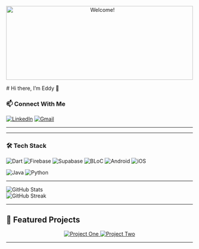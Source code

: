 <p align="center">
  <img 
    src="https://media2.giphy.com/media/v1.Y2lkPTc5MGI3NjExbTc4dmcxY253ZHk2bWU1aTllaWU3eWpwYjd0cGdsdTc1Ymx6YTU5cCZlcD12MV9pbnRlcm5hbF9naWZfYnlfaWQmY3Q9Zw/F8Df20x5o1ZwQ/giphy.gif" 
    alt="Welcome!" 
    width="100%" 
    style="max-height: 200px; object-fit: cover;" 
  />
</p>
# Hi there, I’m Eddy 👋

### 📫 Connect With Me
[![LinkedIn](https://img.shields.io/badge/LinkedIn-blue?style=for-the-badge&logo=linkedin&logoColor=white)](https://www.linkedin.com/in/eyad-elasser-b5b44b336/)
[![Gmail](https://img.shields.io/badge/Gmail-D14836?style=for-the-badge&logo=gmail&logoColor=white)](mailto:www.Eyadsameh025@gmail.com)

---

---
### 🛠️ Tech Stack

![Dart](https://img.shields.io/badge/Dart-0175C2?style=for-the-badge&logo=dart&logoColor=white)
![Firebase](https://img.shields.io/badge/Firebase-FFCA28?style=for-the-badge&logo=firebase&logoColor=black)
![Supabase](https://img.shields.io/badge/Supabase-3ECF8E?style=for-the-badge&logo=supabase&logoColor=white)
![BLoC](https://img.shields.io/badge/BLoC-5C2D91?style=for-the-badge&logo=flutter&logoColor=white)
![Android](https://img.shields.io/badge/Android-3DDC84?style=for-the-badge&logo=android&logoColor=white)
![iOS](https://img.shields.io/badge/iOS-000000?style=for-the-badge&logo=apple&logoColor=white)

![Java](https://img.shields.io/badge/Java-ED8B00?style=for-the-badge&logo=openjdk&logoColor=white)
![Python](https://img.shields.io/badge/Python-3776AB?style=for-the-badge&logo=python&logoColor=white)


---

![GitHub Stats](https://github-readme-stats.vercel.app/api?username=eddypencil&show_icons=true)  
![GitHub Streak](https://github-readme-streak-stats.herokuapp.com/?user=eddypencil)  

---

## 🚀 Featured Projects

<div align="center">
  <a href="https://github.com/eddypencil/project-one">
    <img src="https://github-readme-stats.vercel.app/api/pin/?username=eddypencil&repo=project-one" alt="Project One" />
  </a>
  <a href="https://github.com/eddypencil/project-two">
    <img src="https://github-readme-stats.vercel.app/api/pin/?username=eddypencil&repo=project-two" alt="Project Two" />
  </a>
</div>

---

<!--
  Links for the badges
-->
[twitter]: https://twitter.com/eddypencil
[linkedin]: https://linkedin.com/in/eddypencil
[email]: mailto:eddypencil@example.com
